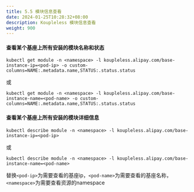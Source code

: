 ```yaml
---
title: 5.5 模块信息查看
date: 2024-01-25T10:28:32+08:00
description: Koupleless 模块信息查看
weight: 900
---
```


#### 查看某个基座上所有安装的模块名称和状态
```
kubectl get module -n <namespace> -l koupleless.alipay.com/base-instance-ip=<pod-ip> -o custom-columns=NAME:.metadata.name,STATUS:.status.status
```
或
```
kubectl get module -n <namespace> -l koupleless.alipay.com/base-instance-name=<pod-name> -o custom-columns=NAME:.metadata.name,STATUS:.status.status
```
#### 查看某个基座上所有安装的模块详细信息
```
kubectl describe module -n <namespace> -l koupleless.alipay.com/base-instance-ip=<pod-ip>
```
或
```
kubectl describe module -n <namespace> -l koupleless.alipay.com/base-instance-name=<pod-name>
```

替换```<pod-ip>```为需要查看的基座ip，```<pod-name>```为需要查看的基座名称，```<namespace>```为需要查看资源的namespace
